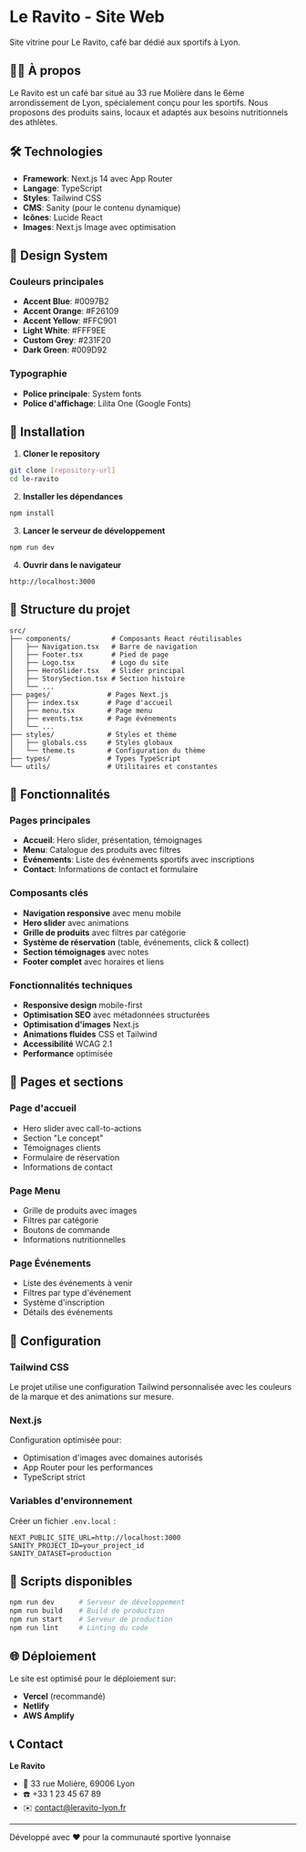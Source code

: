 # Le Ravito - Site Web

Site vitrine pour Le Ravito, café bar dédié aux sportifs à Lyon.

## 🏃‍♂️ À propos

Le Ravito est un café bar situé au 33 rue Molière dans le 6ème arrondissement de Lyon, spécialement conçu pour les sportifs. Nous proposons des produits sains, locaux et adaptés aux besoins nutritionnels des athlètes.

## 🛠️ Technologies

- **Framework**: Next.js 14 avec App Router
- **Langage**: TypeScript
- **Styles**: Tailwind CSS
- **CMS**: Sanity (pour le contenu dynamique)
- **Icônes**: Lucide React
- **Images**: Next.js Image avec optimisation

## 🎨 Design System

### Couleurs principales

- **Accent Blue**: #0097B2
- **Accent Orange**: #F26109
- **Accent Yellow**: #FFC901
- **Light White**: #FFF9EE
- **Custom Grey**: #231F20
- **Dark Green**: #009D92

### Typographie

- **Police principale**: System fonts
- **Police d'affichage**: Lilita One (Google Fonts)

## 🚀 Installation

1. **Cloner le repository**

```bash
git clone [repository-url]
cd le-ravito
```

2. **Installer les dépendances**

```bash
npm install
```

3. **Lancer le serveur de développement**

```bash
npm run dev
```

4. **Ouvrir dans le navigateur**

```
http://localhost:3000
```

## 📁 Structure du projet

```
src/
├── components/          # Composants React réutilisables
│   ├── Navigation.tsx   # Barre de navigation
│   ├── Footer.tsx       # Pied de page
│   ├── Logo.tsx         # Logo du site
│   ├── HeroSlider.tsx   # Slider principal
│   ├── StorySection.tsx # Section histoire
│   └── ...
├── pages/              # Pages Next.js
│   ├── index.tsx       # Page d'accueil
│   ├── menu.tsx        # Page menu
│   ├── events.tsx      # Page événements
│   └── ...
├── styles/             # Styles et thème
│   ├── globals.css     # Styles globaux
│   └── theme.ts        # Configuration du thème
├── types/              # Types TypeScript
└── utils/              # Utilitaires et constantes
```

## 📱 Fonctionnalités

### Pages principales

- **Accueil**: Hero slider, présentation, témoignages
- **Menu**: Catalogue des produits avec filtres
- **Événements**: Liste des événements sportifs avec inscriptions
- **Contact**: Informations de contact et formulaire

### Composants clés

- **Navigation responsive** avec menu mobile
- **Hero slider** avec animations
- **Grille de produits** avec filtres par catégorie
- **Système de réservation** (table, événements, click & collect)
- **Section témoignages** avec notes
- **Footer complet** avec horaires et liens

### Fonctionnalités techniques

- **Responsive design** mobile-first
- **Optimisation SEO** avec métadonnées structurées
- **Optimisation d'images** Next.js
- **Animations fluides** CSS et Tailwind
- **Accessibilité** WCAG 2.1
- **Performance** optimisée

## 🎯 Pages et sections

### Page d'accueil

- Hero slider avec call-to-actions
- Section "Le concept"
- Témoignages clients
- Formulaire de réservation
- Informations de contact

### Page Menu

- Grille de produits avec images
- Filtres par catégorie
- Boutons de commande
- Informations nutritionnelles

### Page Événements

- Liste des événements à venir
- Filtres par type d'événement
- Système d'inscription
- Détails des événements

## 🔧 Configuration

### Tailwind CSS

Le projet utilise une configuration Tailwind personnalisée avec les couleurs de la marque et des animations sur mesure.

### Next.js

Configuration optimisée pour:

- Optimisation d'images avec domaines autorisés
- App Router pour les performances
- TypeScript strict

### Variables d'environnement

Créer un fichier `.env.local` :

```env
NEXT_PUBLIC_SITE_URL=http://localhost:3000
SANITY_PROJECT_ID=your_project_id
SANITY_DATASET=production
```

## 📝 Scripts disponibles

```bash
npm run dev      # Serveur de développement
npm run build    # Build de production
npm run start    # Serveur de production
npm run lint     # Linting du code
```

## 🌐 Déploiement

Le site est optimisé pour le déploiement sur:

- **Vercel** (recommandé)
- **Netlify**
- **AWS Amplify**

## 📞 Contact

**Le Ravito**

- 📍 33 rue Molière, 69006 Lyon
- ☎️ +33 1 23 45 67 89
- ✉️ contact@leravito-lyon.fr

---

Développé avec ❤️ pour la communauté sportive lyonnaise
